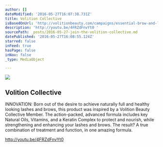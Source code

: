 ```yaml
---
author: []
dateModified: '2016-05-27T16:07:38.731Z'
title: Volition Collective
isBasedOnUrl: 'http://volitionbeauty.com/campaigns/essential-brow-and-lash-primer'
description: 'http://youtu.be/4FRZdFnvYt0 '
sourcePath: _posts/2016-05-27-join-the-volition-collective.md
datePublished: '2016-05-27T16:08:55.124Z'
starred: false
inFeed: true
hasPage: false
inNav: false
_type: MediaObject

---
```

<article style=""><img src="https://s3-us-west-2.amazonaws.com/the-grid-img/p/a8ffdc127fdc646558d8d73a09907aaa536d8ec4.jpg" /><h1>Volition Collective</h1><p>INNOVATION: Born out of the desire to achieve naturally full and healthy looking lashes and brows, this product was inspired by a Volition Beauty Collective Member. The action-packed, advanced formula includes key Natural Oils, Vitamins, and a Keratin Complex to protect and nourish, while strengthening and enhancing your lashes and brows. The result? A true combination of treatment and function, in one amazing formula. </p></article>

http://youtu.be/4FRZdFnvYt0